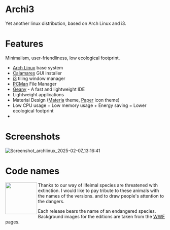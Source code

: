 
# Archi3

Yet another linux distribution, based on Arch Linux and i3.

# Features

Minimalism, user-friendliness, low ecological footprint.

- [Arch Linux](https://archlinux.org/) base system
- [Calamares](https://calamares.io/) GUI installer
- [i3](https://i3wm.org/) tiling window manager
- [PCMan](https://github.com/lxde/pcmanfm) File Manager
- [Geany](https://github.com/geany/geany) - A fast and lightweight IDE
- Lightweight applications
- Material Design ([Materia](https://github.com/nana-4/materia-theme) theme, [Paper](https://snwh.org/paper) icon theme)
- Low CPU usage + Low memory usage + Energy saving = Lower ecological footprint
- 
# Screenshots
![Screenshot_archlinux_2025-02-07_13:16:41](https://github.com/user-attachments/assets/06d32f49-4e04-42ea-8e5d-af127d5ac78d)

# Code names

<img align="left" width="100" height="100" src="https://www.pentagram.com/news/angus-hyland-writes-about-the-wwf-logo-for-computer-arts#29478">

Thanks to our way of lifeimal species are threatened with extinction. I would like to pay tribute to these animals with the names of the versions. and to draw people's attention to the dangers.

Each release bears the name of an endangered species.
Background images for the editions are taken from the [WWF](https://www.worldwildlife.org/species/directory?direction=desc&sort=extinction_status) pages.

